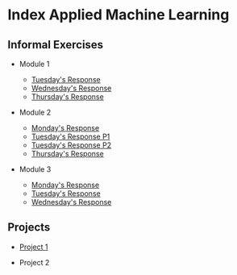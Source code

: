 # Index Applied Machine Learning

## Informal Exercises
- Module 1
    - [Tuesday's Response](tues1.md)
    - [Wednesday's Response](wed1.md)
    - [Thursday's Response](thurs1.md)

- Module 2
    - [Monday's Response](mon2.md)
    - [Tuesday's Response P1](tues2.md)
    - [Tuesday's Response P2](tues2_1.md)
    - [Thursday's Response](thurs2.md)
- Module 3
    - [Monday's Response](mon3.md)
    - [Tuesday's Response](tues3.md)
    - [Wednesday's Response](https://huatao-wm.github.io/data310/week3/wed3.html)

## Projects

- [Project 1](project1_1.md) 
  
- Project 2